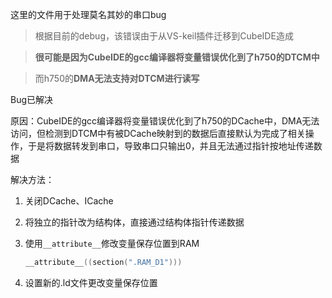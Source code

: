 这里的文件用于处理莫名其妙的串口bug

> 根据目前的debug，该错误由于从VS-keil插件迁移到CubeIDE造成

> **很可能是因为CubeIDE的gcc编译器将变量错误优化到了h750的DTCM中**

> 而h750的**DMA无法支持对DTCM进行读写**

Bug已解决

原因：CubeIDE的gcc编译器将变量错误优化到了h750的DCache中，DMA无法访问，但检测到DTCM中有被DCache映射到的数据后直接默认为完成了相关操作，于是将数据转发到串口，导致串口只输出0，并且无法通过指针按地址传递数据

解决方法：

1. 关闭DCache、ICache

2. 将独立的指针改为结构体，直接通过结构体指针传递数据

3. 使用`__attribute__`修改变量保存位置到RAM

   ```c
   __attribute__((section(".RAM_D1")))
   ```

4. 设置新的.ld文件更改变量保存位置

